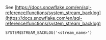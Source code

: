See [https://docs.snowflake.com/en/sql-reference/functions/system_stream_backlog](https://docs.snowflake.com/en/sql-reference/functions/system_stream_backlog)
```
SYSTEM$STREAM_BACKLOG('<stream_name>')
```
